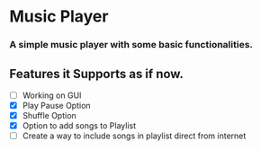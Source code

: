 # Music Player
### A simple music player with some basic functionalities.

## Features it Supports as if now.

- [ ] Working on GUI 
- [x] Play Pause Option
- [x] Shuffle Option
- [x] Option to add songs to Playlist 
- [ ] Create a way to include songs in playlist direct from internet
